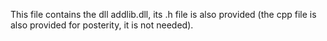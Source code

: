 This file contains the dll addlib.dll, its .h file is also provided (the cpp file is also provided for posterity, it is not needed).